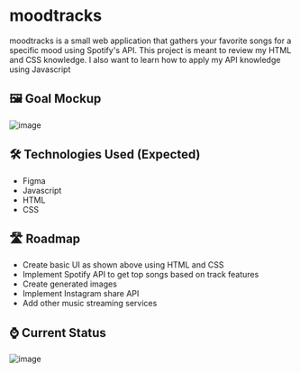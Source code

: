 # moodtracks
moodtracks is a small web application that gathers your favorite songs for a specific mood using Spotify's API. This project is meant to review my HTML and CSS knowledge. I also want to learn how to apply my API knowledge using Javascript

## 🖼️ Goal Mockup
![image](https://github.com/cervand/moodtracks/assets/95746489/52d0997e-bfec-440e-be41-57d9cb839819)


## 🛠️ Technologies Used (Expected)
- Figma
- Javascript
- HTML
- CSS

## 🛣️ Roadmap
- Create basic UI as shown above using HTML and CSS
- Implement Spotify API to get top songs based on track features
- Create generated images
- Implement Instagram share API
- Add other music streaming services


## ⌚ Current Status
![image](https://github.com/cervand/moodtracks/assets/95746489/0fd01281-c523-433d-8151-ac37e2cffa4d)
